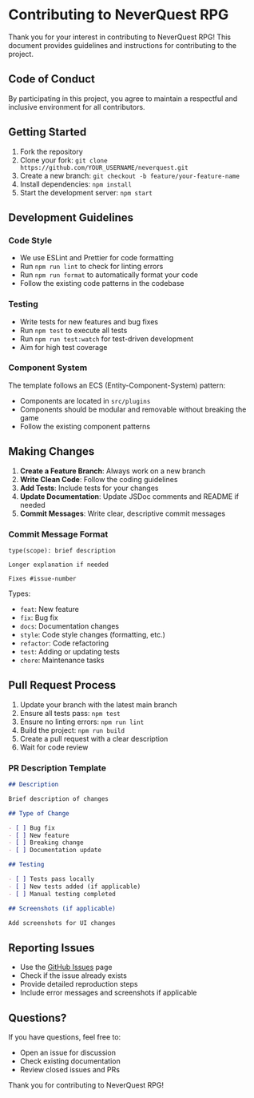 # Contributing to NeverQuest RPG

Thank you for your interest in contributing to NeverQuest RPG! This document provides guidelines and instructions for contributing to the project.

## Code of Conduct

By participating in this project, you agree to maintain a respectful and inclusive environment for all contributors.

## Getting Started

1. Fork the repository
2. Clone your fork: `git clone https://github.com/YOUR_USERNAME/neverquest.git`
3. Create a new branch: `git checkout -b feature/your-feature-name`
4. Install dependencies: `npm install`
5. Start the development server: `npm start`

## Development Guidelines

### Code Style

- We use ESLint and Prettier for code formatting
- Run `npm run lint` to check for linting errors
- Run `npm run format` to automatically format your code
- Follow the existing code patterns in the codebase

### Testing

- Write tests for new features and bug fixes
- Run `npm test` to execute all tests
- Run `npm run test:watch` for test-driven development
- Aim for high test coverage

### Component System

The template follows an ECS (Entity-Component-System) pattern:

- Components are located in `src/plugins`
- Components should be modular and removable without breaking the game
- Follow the existing component patterns

## Making Changes

1. **Create a Feature Branch**: Always work on a new branch
2. **Write Clean Code**: Follow the coding guidelines
3. **Add Tests**: Include tests for your changes
4. **Update Documentation**: Update JSDoc comments and README if needed
5. **Commit Messages**: Write clear, descriptive commit messages

### Commit Message Format

```
type(scope): brief description

Longer explanation if needed

Fixes #issue-number
```

Types:

- `feat`: New feature
- `fix`: Bug fix
- `docs`: Documentation changes
- `style`: Code style changes (formatting, etc.)
- `refactor`: Code refactoring
- `test`: Adding or updating tests
- `chore`: Maintenance tasks

## Pull Request Process

1. Update your branch with the latest main branch
2. Ensure all tests pass: `npm test`
3. Ensure no linting errors: `npm run lint`
4. Build the project: `npm run build`
5. Create a pull request with a clear description
6. Wait for code review

### PR Description Template

```markdown
## Description

Brief description of changes

## Type of Change

- [ ] Bug fix
- [ ] New feature
- [ ] Breaking change
- [ ] Documentation update

## Testing

- [ ] Tests pass locally
- [ ] New tests added (if applicable)
- [ ] Manual testing completed

## Screenshots (if applicable)

Add screenshots for UI changes
```

## Reporting Issues

- Use the [GitHub Issues](https://github.com/gwicho38/neverquest/issues) page
- Check if the issue already exists
- Provide detailed reproduction steps
- Include error messages and screenshots if applicable

## Questions?

If you have questions, feel free to:

- Open an issue for discussion
- Check existing documentation
- Review closed issues and PRs

Thank you for contributing to NeverQuest RPG!
